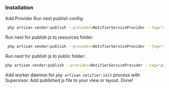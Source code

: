 ### Installation

Add Provider
Run next publish config:
```sh
 php artisan vendor:publish --provider=NotifierServiceProvider --tag="config"
```
Run next for publish js to resources folder:
```sh
 php artisan vendor:publish --provider=NotifierServiceProvider --tag="resources"
 ```
Run next for publish js to public folder:
```sh
php artisan vendor:publish --provider=NotifierServiceProvider --tag="public"
``` 
Add worker daemon for ```php artisan notifier:init``` process with Supervisor.
Add published js file to your view or layout.
Done!
